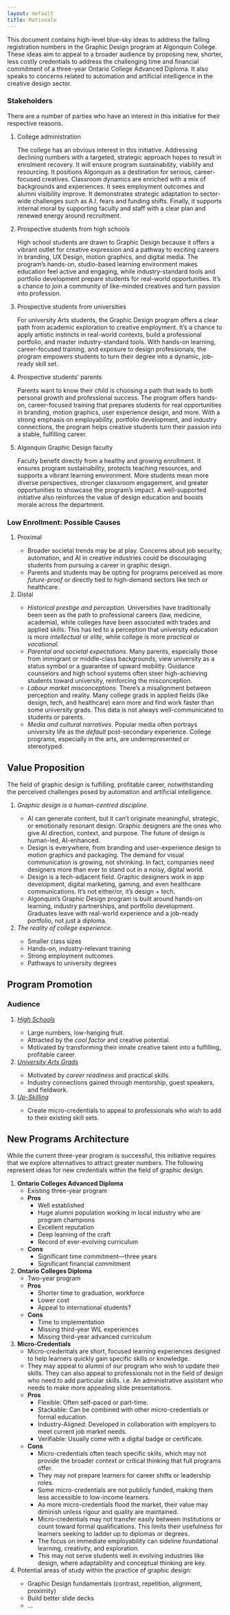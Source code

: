 ```yaml
---
layout: default
title: Rationale
---
```

<p>
	This document contains high-level blue-sky ideas to address the falling registration numbers in the Graphic Design program at Algonquin College. These ideas aim to appeal to a broader audience by proposing new, shorter, less costly credentials to address the challenging time and financial commitment of a three-year Ontario College Advanced Diploma. It also speaks to concerns related to automation and artificial intelligence in the creative design sector. 
</p>
<h3>
	Stakeholders 
</h3>
<p>
	There are a number of parties who have an interest in this initiative for their respective reasons. 
</p>
<ol>
	<li>College administration</li>
	<p>
		The college has an obvious interest in this initiative. Addressing declining numbers with a targeted, strategic approach hopes to result in enrolment recovery. It will ensure program sustainability, viability and resourcing. It positions Algonquin as a destination for serious, career-focused creatives. Classroom dynamics are enriched with a mix of backgrounds and experiences. It sees employment outcomes and alumni visibility improve. It demonstrates strategic adaptation to sector-wide challenges such as A.I. fears and funding shifts. Finally, it supports internal moral by supporting faculty and staff with a clear plan and renewed energy around recruitment. 
	</p>
	<li>Prospective students from high schools</li>
	<p>
		High school students are drawn to Graphic Design because it offers a vibrant outlet for creative expression and a pathway to exciting careers in branding, UX Design, motion graphics, and digital media. The program’s hands-on, studio-based learning environment makes education feel active and engaging, while industry-standard tools and portfolio development prepare students for real-world opportunities. It’s a chance to join a community of like-minded creatives and turn passion into profession. 
	</p>
	<li>Prospective students from universities</li>
	<p>
		For university Arts students, the Graphic Design program offers a clear path from academic exploration to creative employment. It’s a chance to apply artistic instincts in real-world contexts, build a professional portfolio, and master industry-standard tools. With hands-on learning, career-focused training, and exposure to design professionals, the program empowers students to turn their degree into a dynamic, job-ready skill set. 
	</p>
	<li>Prospective students’ parents</li>
	<p>
		Parents want to know their child is choosing a path that leads to both personal growth and professional success. The program offers hands-on, career-focused training that prepares students for real opportunities in branding, motion graphics, user experience design, and more. With a strong emphasis on employability, portfolio development, and industry connections, the program helps creative students turn their passion into a stable, fulfilling career. 
	</p>
	<li>Algonquin Graphic Design faculty</li>
	<p>
		Faculty benefit directly from a healthy and growing enrollment. It ensures program sustainability, protects teaching resources, and supports a vibrant learning environment. More students mean more diverse perspectives, stronger classroom engagement, and greater opportunities to showcase the program’s impact. A well-supported initiative also reinforces the value of design education and boosts morale across the department. 
	</p>
</ol>
<h3>
	Low Enrollment: Possible Causes 
</h3>
<ol>
	<li>Proximal</li>
	<ul>
		<li>Broader societal trends may be at play. Concerns about job security, automation, and AI in creative industries could be discouraging students from pursuing a career in graphic design.</li>
		<li>Parents and students may be opting for programs perceived as more <em>future-proof</em> or directly tied to high-demand sectors like tech or healthcare.</li>
	</ul>
	<li>Distal</li>
	<ul>
		<li><em>Historical prestige and perception.</em> Universities have traditionally been seen as the path to professional careers (law, medicine, academia), while colleges have been associated with trades and applied skills. This has led to a perception that university education is more <em>intellectual</em> or <em>elite</em>, while college is more <em>practical</em> or <em>vocational</em>.</li>
		<li><em>Parental and societal expectations.</em> Many parents, especially those from immigrant or middle-class backgrounds, view university as a status symbol or a guarantee of upward mobility. Guidance counselors and high school systems often steer high-achieving students toward university, reinforcing the misconception.</li>
		<li><em>Labour market misconceptions.</em> There’s a misalignment between perception and reality. Many college grads in applied fields (like design, tech, and healthcare) earn more and find work faster than some university grads. This data is not always well-communicated to students or parents.</li>
		<li><em>Media and cultural narratives.</em> Popular media often portrays university life as the <em>default</em> post-secondary experience. College programs, especially in the arts, are underrepresented or stereotyped.</li>
	</ul>
</ol>
<h2>
	Value Proposition 
</h2>
The field of graphic design is fulfilling, profitable career, notwithstanding the perceived challenges posed by automation and artificial intelligence. 
<ol>
	<li><em>Graphic design is a human-centred discipline.</em></li>
	<ul>
		<li> AI can generate content, but it can’t originate meaningful, strategic, or emotionally resonant design. Graphic designers are the ones who give AI direction, context, and purpose. The future of design is human-led, AI-enhanced.</li>
		<li> Design is everywhere, from branding and user-experience design to motion graphics and packaging. The demand for visual communication is growing, not shrinking. In fact, companies need designers more than ever to stand out in a noisy, digital world.</li>
		<li> Design is a tech-adjacent field. Graphic designers work in app development, digital marketing, gaming, and even healthcare communications. It’s not either/or, it’s design + tech.</li>
		<li> Algonquin’s Graphic Design program is built around hands-on learning, industry partnerships, and portfolio development. Graduates leave with real-world experience and a job-ready portfolio, not just a diploma.</li>
	</ul>
	<li><em>The reality of college experience.</em></li>
	<ul>
		<li> Smaller class sizes</li>
		<li> Hands-on, industry-relevant training</li>
		<li> Strong employment outcomes</li>
		<li> Pathways to university degrees</li>
	</ul>
</ol>
<h2>
	Program Promotion 
</h2>
<h3>
	Audience 
</h3>
<ol>
	<li><em><a href="highschool.html">High Schools</a></em></li>
	<ul>
		<li>Large numbers, low-hanging fruit.</li>
		<li>Attracted by the <em>cool factor</em> and creative potential.</li>
		<li>Motivated by transforming their innate creative talent into a fulfilling, profitable career.</li>
	</ul>
	<li><em><a href="university.html">University Arts Grads</a></em></li>
	<ul>
		<li>Motivated by <em>career readiness</em> and practical skills.</li>
		<li>Industry connections gained through mentorship, guest speakers, and fieldwork.</li>
	</ul>
	<li><em><a href="upskilling.html">Up-Skilling</a></em></li>
	<ul>
		<li>Create micro-credentials to appeal to professionals who wish to add to their existing skill sets.</li>
	</ul>
</ol>
<h2>
	New Programs Architecture 
</h2>
<p>
	While the current three-year program is successful, this initiative requires that we explore alternatives to attract greater numbers. The following represent ideas for new credentials within the field of graphic design. 
</p>
<ol>
	<li><strong>Ontario Colleges Advanced Diploma</strong> 
	<ul>
		<li>Existing three-year program</li>
		<li><strong>Pros</strong> 
		<ul>
			<li>Well established</li>
			<li>Huge alumni population working in local industry who are program champions</li>
			<li>Excellent reputation</li>
			<li>Deep learning of the craft</li>
			<li>Record of ever-evolving curriculum</li>
		</ul>
		</li>
		<li><strong>Cons</strong> 
		<ul>
			<li>Significant time commitment—three years</li>
			<li>Significant financial commitment</li>
		</ul>
		</li>
	</ul>
	</li>
	<li><strong>Ontario Colleges Diploma</strong> 
	<ul>
		<li>Two-year program</li>
		<li><strong>Pros</strong> 
		<ul>
			<li>Shorter time to graduation, workforce</li>
			<li>Lower cost</li>
			<li>Appeal to international students?</li>
		</ul>
		</li>
		<li><strong>Cons</strong> 
		<ul>
			<li>Time to implementation</li>
			<li>Missing third-year WIL experiences</li>
			<li>Missing third-year advanced curriculum</li>
		</ul>
		</li>
	</ul>
	</li>
	<li><strong>Micro-Credentials</strong> 
	<ul>
		<li>Micro-credentials are short, focused learning experiences designed to help learners quickly gain specific skills or knowledge.</li>
		<li>They may appeal to alumni of our program who wish to update their skills. They can also appeal to professionals not in the field of design who need to add particular skills. i.e. An administrative assistant who needs to make more appealing slide presentations.</li>
		<li><strong>Pros</strong> 
		<ul>
			<li>Flexible: Often self-paced or part-time.</li>
			<li>Stackable: Can be combined with other micro-credentials or formal education.</li>
			<li>Industry-Aligned: Developed in collaboration with employers to meet current job market needs.</li>
			<li>Verifiable: Usually come with a digital badge or certificate.</li>
		</ul>
		</li>
		<li><strong>Cons</strong> 
		<ul>
			<li>Micro-credentials often teach specific skills, which may not provide the broader context or critical thinking that full programs offer.</li>
			<li>They may not prepare learners for career shifts or leadership roles.</li>
			<li>Some micro-credentials are not publicly funded, making them less accessible to low-income learners.</li>
			<li>As more micro-credentials flood the market, their value may diminish unless rigour and quality are maintained.</li>
			<li>Micro-credentials may not transfer easily between institutions or count toward formal qualifications. This limits their usefulness for learners seeking to ladder up to diplomas or degrees.</li>
			<li>The focus on immediate employability can sideline foundational learning, creativity, and exploration.</li>
			<li>This may not serve students well in evolving industries like design, where adaptability and conceptual thinking are key.</li>
		</ul>
		</li>
	</ul>
	</li>
	<li>Potential areas of study within the practice of graphic design:</li>
	<ul>
		<li>Graphic Design fundamentals (contrast, repetition, alignment, proximity)</li>
		<li>Build better slide decks</li>
		<li>…</li>
	</ul>
</ol>
